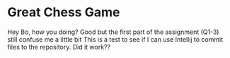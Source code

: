 # Great Chess Game
Hey Bo, how you doing? 
Good but the first part of the assignment (Q1-3) still confuse me a little bit
This is a test to see if I can use Intellij to commit files to the repository.
Did it work??
